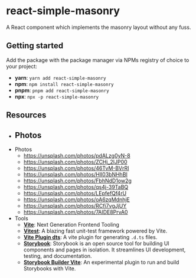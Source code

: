 # react-simple-masonry

A React component which implements the masonry layout without any fuss.

## Getting started

Add the package with the package manager via NPMs registry of choice to your project:

- **yarn**: `yarn add react-simple-masonry`
- **npm**: `npm install react-simple-masonry`
- **pnpm**: `pnpm add react-simple-masonry`
- **npx**: `npx -p react-simple-masonry`

## Resources

- ## Photos
- Photos
  - https://unsplash.com/photos/pdALzg0yN-8
  - https://unsplash.com/photos/ZCHj_2lJP00
  - https://unsplash.com/photos/46TvM-BVrRI
  - https://unsplash.com/photos/HlI03bNHhBI
  - https://unsplash.com/photos/FbhNdD1ow2g
  - https://unsplash.com/photos/qs4j-39TaBQ
  - https://unsplash.com/photos/LEpfefQf4rU
  - https://unsplash.com/photos/oA6zqMdnhjE
  - https://unsplash.com/photos/RCfi7vgJjUY
  - https://unsplash.com/photos/7AIDE8PrvA0
- Tools
  - [**Vite**](https://vitejs.dev/): Next Generation Frontend Tooling
  - [**Vitest**](https://vitest.dev/): A blazing fast unit-test framework powered by Vite.
  - [**Vite Plugin dts**](https://github.com/qmhc/vite-plugin-dts): A vite plugin for generating `.d.ts` files.
  - [**Storybook**](https://storybook.js.org/): Storybook is an open source tool for building UI components and pages in isolation. It streamlines UI development, testing, and documentation.
  - [**Storybook Builder Vite**](https://github.com/storybookjs/builder-vite): An experimental plugin to run and build Storybooks with Vite.
